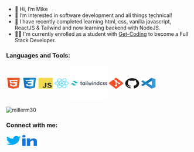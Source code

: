 - 👋 Hi, I’m Mike
- 👀 I’m interested in software development and all things technical!
- 🌱 I have recently completed learning html, css, vanilla javascript, ReactJS & Tailwind and now learning backend with NodeJS.
- 🧑‍💻 I'm currently enrolled as a student with [Get-Coding](http://www.get-codeing.ca) to become a Full Stack Developer.
<h3 align="left">Languages and Tools:</h3>
<p align="left">
<a href="https://developer.mozilla.org/en-US/docs/Web/HTML" target="blank"><img align="center" src="https://github.com/millerm30/millerm30/blob/main/images/html5-original.svg" alt="HTML5" height="30" width="40" /></a>
<a href="https://developer.mozilla.org/en-US/docs/Web/CSS" target="blank"><img align="center" src="https://github.com/millerm30/millerm30/blob/main/images/css3-original.svg" alt="CSS3" height="30" width="40" /></a>
<a href="https://developer.mozilla.org/en-US/docs/Web/JavaScript" target="blank"><img align="center" src="https://github.com/millerm30/millerm30/blob/main/images/javascript-original.svg" alt="JavaScript" height="30" width="40" /></a>
<a href="https://reactjs.org" target="blank"><img align="center" src="https://github.com/millerm30/millerm30/blob/main/images/react-original.svg" alt="React" height="30" width="40" /></a>
<a href="https://tailwindcss.com" target="blank"><img align="center" src="https://github.com/millerm30/millerm30/blob/main/images/tailwindcss-original-wordmark.svg" alt="Tailwindcss" height="100" width="100" /></a>
<a href="https://git-scm.com" target="blank"><img align="center" src="https://github.com/millerm30/millerm30/blob/main/images/git-original.svg" alt="Git" height="30" width="40" /></a>
<a href="https://github.com" target="blank"><img align="center" src="https://github.com/millerm30/millerm30/blob/main/images/github-original.svg" alt="Github" height="30" width="40" /></a>
<a href="https://code.visualstudio.com" target="blank"><img align="center" src="https://github.com/millerm30/millerm30/blob/main/images/vscode-original.svg" alt="Visual Studio Code" height="30" width="40" /></a>
</p>
<p align="left">
  <img src="https://github-readme-stats.vercel.app/api/top-langs?username=millerm30&show_icons=true&locale=en&layout=compact" alt="millerm30" />
</p>

<h3 align="left">Connect with me:</h3>
<p align="left">
<a href="https://twitter.com/millerm30" target="blank"><img align="center" src="https://github.com/millerm30/millerm30/blob/main/images/twitter.svg" alt="millerm30" height="30" width="40" /></a>
<a href="https://linkedin.com/in/michael-miller-0aa2bb229" target="blank"><img align="center" src="https://github.com/millerm30/millerm30/blob/main/images/linked-in-alt.svg" alt="millerm30" height="30" width="40" /></a>
</p>

<!---
millerm30/millerm30 is a ✨ special ✨ repository because its `README.md` (this file) appears on your GitHub profile.
You can click the Preview link to take a look at your changes.
--->
